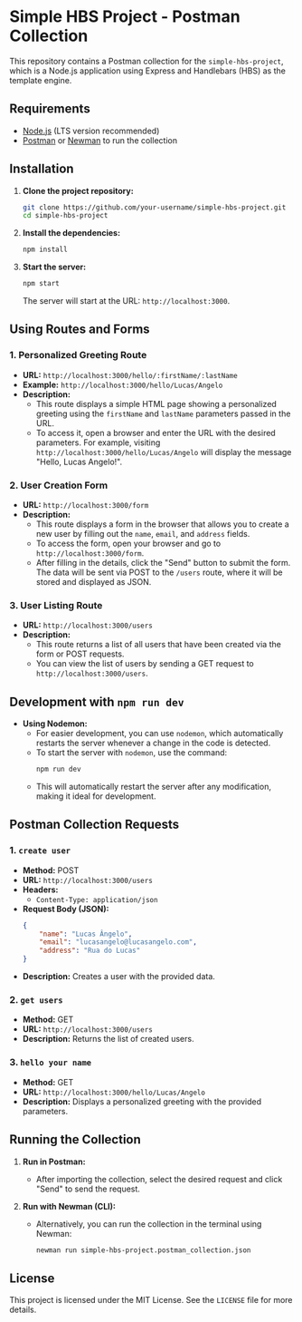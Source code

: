# Simple HBS Project - Postman Collection

This repository contains a Postman collection for the `simple-hbs-project`, which is a Node.js application using Express and Handlebars (HBS) as the template engine.

## Requirements

- [Node.js](https://nodejs.org/) (LTS version recommended)
- [Postman](https://www.postman.com/) or [Newman](https://www.npmjs.com/package/newman) to run the collection

## Installation

1. **Clone the project repository:**
    ```bash
    git clone https://github.com/your-username/simple-hbs-project.git
    cd simple-hbs-project
    ```

2. **Install the dependencies:**
    ```bash
    npm install
    ```

3. **Start the server:**
    ```bash
    npm start
    ```
    The server will start at the URL: `http://localhost:3000`.

## Using Routes and Forms

### 1. Personalized Greeting Route

- **URL:** `http://localhost:3000/hello/:firstName/:lastName`
- **Example:** `http://localhost:3000/hello/Lucas/Angelo`
- **Description:** 
  - This route displays a simple HTML page showing a personalized greeting using the `firstName` and `lastName` parameters passed in the URL.
  - To access it, open a browser and enter the URL with the desired parameters. For example, visiting `http://localhost:3000/hello/Lucas/Angelo` will display the message "Hello, Lucas Angelo!".

### 2. User Creation Form

- **URL:** `http://localhost:3000/form`
- **Description:**
  - This route displays a form in the browser that allows you to create a new user by filling out the `name`, `email`, and `address` fields.
  - To access the form, open your browser and go to `http://localhost:3000/form`.
  - After filling in the details, click the "Send" button to submit the form. The data will be sent via POST to the `/users` route, where it will be stored and displayed as JSON.

### 3. User Listing Route

- **URL:** `http://localhost:3000/users`
- **Description:**
  - This route returns a list of all users that have been created via the form or POST requests.
  - You can view the list of users by sending a GET request to `http://localhost:3000/users`.

## Development with `npm run dev`

- **Using Nodemon:**
  - For easier development, you can use `nodemon`, which automatically restarts the server whenever a change in the code is detected.
  - To start the server with `nodemon`, use the command:
    ```bash
    npm run dev
    ```
  - This will automatically restart the server after any modification, making it ideal for development.

## Postman Collection Requests

### 1. `create user`
- **Method:** POST
- **URL:** `http://localhost:3000/users`
- **Headers:**
  - `Content-Type: application/json`
- **Request Body (JSON):**
    ```json
    {
        "name": "Lucas Ângelo",
        "email": "lucasangelo@lucasangelo.com",
        "address": "Rua do Lucas"
    }
    ```
- **Description:** Creates a user with the provided data.

### 2. `get users`
- **Method:** GET
- **URL:** `http://localhost:3000/users`
- **Description:** Returns the list of created users.

### 3. `hello your name`
- **Method:** GET
- **URL:** `http://localhost:3000/hello/Lucas/Angelo`
- **Description:** Displays a personalized greeting with the provided parameters.

## Running the Collection

1. **Run in Postman:**
   - After importing the collection, select the desired request and click "Send" to send the request.

2. **Run with Newman (CLI):**
   - Alternatively, you can run the collection in the terminal using Newman:
     ```bash
     newman run simple-hbs-project.postman_collection.json
     ```

## License

This project is licensed under the MIT License. See the `LICENSE` file for more details.
